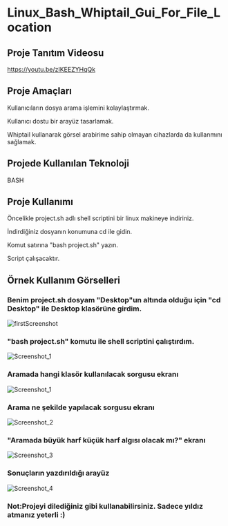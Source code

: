 # Linux_Bash_Whiptail_Gui_For_File_Location

## Proje Tanıtım Videosu 
https://youtu.be/zIKEEZYHqQk

## Proje Amaçları
Kullanıcıların dosya arama işlemini kolaylaştırmak.

Kullanıcı dostu bir arayüz tasarlamak.

Whiptail kullanarak görsel arabirime sahip olmayan cihazlarda da kullanmını sağlamak.

## Projede Kullanılan Teknoloji
BASH

## Proje Kullanımı 
Öncelikle project.sh adlı shell scriptini bir linux makineye indiriniz.

İndirdiğiniz dosyanın konumuna cd ile gidin.

Komut satırına "bash project.sh" yazın.

Script çalışacaktır.

## Örnek Kullanım Görselleri
### Benim project.sh dosyam "Desktop"un altında olduğu için "cd Desktop" ile Desktop klasörüne girdim.
![firstScreenshot](https://user-images.githubusercontent.com/75725469/210134087-8e5939a5-2be9-4e81-ac5f-c93880f5ff6e.png)
### "bash project.sh" komutu ile shell scriptini çalıştırdım.
![Screenshot_1](https://user-images.githubusercontent.com/75725469/210134423-4b23e4bb-2603-4033-ade5-08e0ced8c73c.jpg)
### Aramada hangi klasör kullanılacak sorgusu ekranı
![Screenshot_1](https://user-images.githubusercontent.com/75725469/210134503-6749061c-2f96-4679-9150-0ed00b3e0557.jpg)
### Arama ne şekilde yapılacak sorgusu ekranı
![Screenshot_2](https://user-images.githubusercontent.com/75725469/210134504-8c1100bc-28da-4f03-85d3-9ba022740837.jpg)
### "Aramada büyük harf küçük harf algısı olacak mı?" ekranı
![Screenshot_3](https://user-images.githubusercontent.com/75725469/210134505-ce6cb0bf-36dd-45a3-b6ba-66d7e643b3bd.jpg)
### Sonuçların yazdırıldığı arayüz
![Screenshot_4](https://user-images.githubusercontent.com/75725469/210134506-ec102040-78fc-4d62-a948-7a3d78fa0d21.jpg)

### Not:Projeyi dilediğiniz gibi kullanabilirsiniz. Sadece yıldız atmanız yeterli :)
